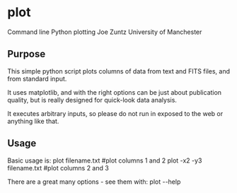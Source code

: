 plot
====

Command line Python plotting
Joe Zuntz
University of Manchester

Purpose
-------

This simple python script plots columns of data from text and FITS files,
and from standard input.

It uses matplotlib, and with the right options can be just about publication
quality, but is really designed for quick-look data analysis.

It executes arbitrary inputs, so please do not run in exposed to the web or 
anything like that.


Usage
-----

Basic usage is:
plot filename.txt          #plot columns 1 and 2
plot -x2 -y3 filename.txt  #plot columns 2 and 3

There are a great many options - see them with:
plot --help

